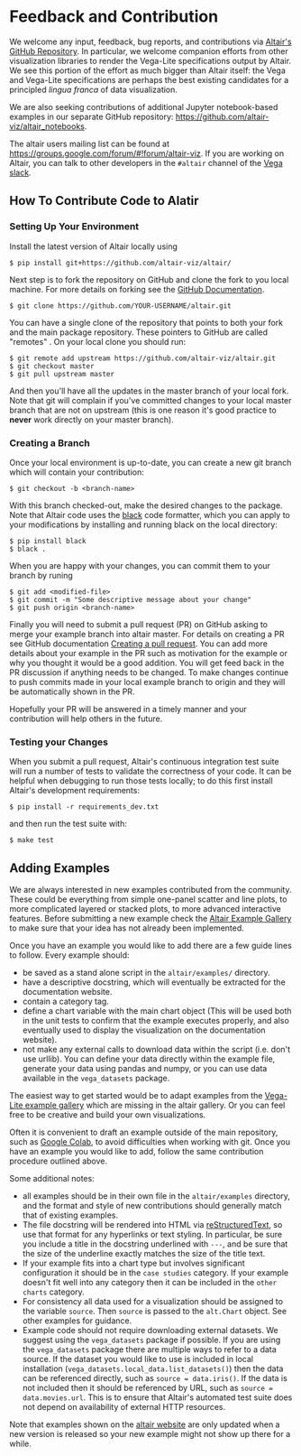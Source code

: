 # Feedback and Contribution

We welcome any input, feedback, bug reports, and contributions via [Altair's
GitHub Repository](http://github.com/altair-viz/altair/). In particular, we
welcome companion efforts from other visualization libraries to render the
Vega-Lite specifications output by Altair. We see this portion of the effort
as much bigger than Altair itself: the Vega and Vega-Lite specifications are
perhaps the best existing candidates for a principled *lingua franca* of data
visualization.

We are also seeking contributions of additional Jupyter notebook-based examples
in our separate GitHub repository: https://github.com/altair-viz/altair_notebooks.

The altair users mailing list can be found at
https://groups.google.com/forum/#!forum/altair-viz. If you are working on
Altair, you can talk to other developers in the `#altair` channel of the [Vega
slack](https://bit.ly/join-vega-slack).

## How To Contribute Code to Alatir

### Setting Up Your Environment

Install the latest version of Altair locally using 
```
$ pip install git+https://github.com/altair-viz/altair/
```
Next step is to fork the repository on GitHub and clone the fork to you local
machine. For more details on forking see the [GitHub
Documentation](https://help.github.com/en/articles/fork-a-repo).
```
$ git clone https://github.com/YOUR-USERNAME/altair.git
```
You can have a single clone of the repository that points to both your fork and
the main package repository. These pointers to GitHub are called "remotes" .
On your local clone you should run:
```
$ git remote add upstream https://github.com/altair-viz/altair.git
$ git checkout master
$ git pull upstream master
```
And then you'll have all the updates in the master branch of your local fork.
Note that git will complain if you've committed changes to your local master
branch that are not on upstream (this is one reason it's good practice to **never**
work directly on your master branch).

### Creating a Branch

Once your local environment is up-to-date, you can create a new git branch which will
contain your contribution:
```
$ git checkout -b <branch-name>
```
With this branch checked-out, make the desired changes to the package.
Note that Altair code uses the [black](https://black.readthedocs.io/)
code formatter, which you can apply to your modifications by installing
and running black on the local directory:
```
$ pip install black
$ black .
```
When you are happy with your changes, you can commit them to your branch by runing
```
$ git add <modified-file>
$ git commit -m "Some descriptive message about your change"
$ git push origin <branch-name>
```
Finally you will need to submit a pull request (PR) on GitHub asking to merge
your example branch into altair master. For details on creating a PR see GitHub
documentation [Creating a pull
request](https://help.github.com/en/articles/creating-a-pull-request). You can
add more details about your example in the PR such as motivation for the
example or why you thought it would be a good addition.  You will get feed back
in the PR discussion if anything needs to be changed. To make changes continue
to push commits made in your local example branch to origin and they will be
automatically shown in the PR. 

Hopefully your PR will be answered in a timely manner and your contribution will
help others in the future.

### Testing your Changes

When you submit a pull request, Altair's continuous integration test suite will
run a number of tests to validate the correctness of your code. It can be helpful
when debugging to run those tests locally; to do this first install Altair's
development requirements:
```
$ pip install -r requirements_dev.txt
```
and then run the test suite with:
```
$ make test
```

## Adding Examples

We are always interested in new examples contributed from the community.  These
could be everything from simple one-panel scatter and line plots, to more
complicated layered or stacked plots, to more advanced interactive features.
Before submitting a new example check the [Altair Example
Gallery](https://altair-viz.github.io/gallery/index.html) to make sure that
your idea has not already been implemented. 

Once you have an example you would like to add there are a few guide lines to follow.
Every example should:
- be saved as a stand alone script in the `altair/examples/` directory.
- have a descriptive docstring, which will eventually be extracted for the
  documentation website.
- contain a category tag.
- define a chart variable with the main chart object (This will be used both in
  the unit tests to confirm that the example executes properly, and also
  eventually used to display the visualization on the documentation website).
- not make any external calls to download data within the script (i.e. don't
  use urllib). You can define your data directly within the example file,
  generate your data using pandas and numpy, or you can use data
  available in the `vega_datasets` package.

The easiest way to get started would be to adapt examples from the [Vega-Lite
example gallery](https://vega.github.io/vega-lite/examples/) which are missing
in the altair gallery. Or you can feel free to be creative and build your own
visualizations.

Often it is convenient to draft an example outside of the main repository, such
as [Google Colab](https://colab.research.google.com/), to avoid difficulties
when working with git. Once you have an example you would like to add, follow the
same contribution procedure outlined above.

Some additional notes:

- all examples should be in their own file in the `altair/examples` directory, and
  the format and style of new contributions should generally match that of existing examples.
- The file docstring will be rendered into HTML via
  [reStructuredText](http://docutils.sourceforge.net/rst.html), so use that
  format for any hyperlinks or text styling. In particular, be sure you include
  a title in the docstring underlined with `---`, and be sure that the size of
  the underline exactly matches the size of the title text.
- If your example fits into a chart type but involves significant configuration
  it should be in the `case studies` category. If your example doesn't fit well
  into any category then it can be included in the `other charts` category.
- For consistency all data used for a visualization should be assigned to the
  variable `source`. Then `source` is passed to the `alt.Chart` object. See
  other examples for guidance. 
- Example code should not require downloading external datasets. We suggest
  using the `vega_datasets` package if possible.
  If you are using the `vega_datasets` package there are multiple ways to refer
  to a data source. If the dataset you would like to use is included in local
  installation (`vega_datasets.local_data.list_datasets()`) then the data can
  be referenced directly, such as `source = data.iris()`. If the data is not
  included then it should be referenced by URL, such as `source =
  data.movies.url`. This is to ensure that Altair's automated test suite does
  not depend on availability of external HTTP resources.
  
Note that examples shown on the [altair website](https://altair-viz.github.io/)
are only updated when a new version is released so your new example might not show
up there for a while. 